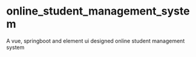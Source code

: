# online_student_management_system
A vue, springboot and element ui designed online student management system

